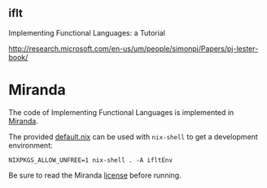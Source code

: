 iflt
----

Implementing Functional Languages: a Tutorial

http://research.microsoft.com/en-us/um/people/simonpj/Papers/pj-lester-book/

Miranda
=======

The code of Implementing Functional Languages
is implemented in [Miranda].

  [Miranda]: http://miranda.org.uk/

The provided [default.nix](./default.nix)
can be used with `nix-shell`
to get a development environment:

    NIXPKGS_ALLOW_UNFREE=1 nix-shell . -A ifltEnv

Be sure to read the Miranda [license]
before running.

  [license]: http://www.cs.kent.ac.uk/people/staff/dat/miranda/downloads/license.html
